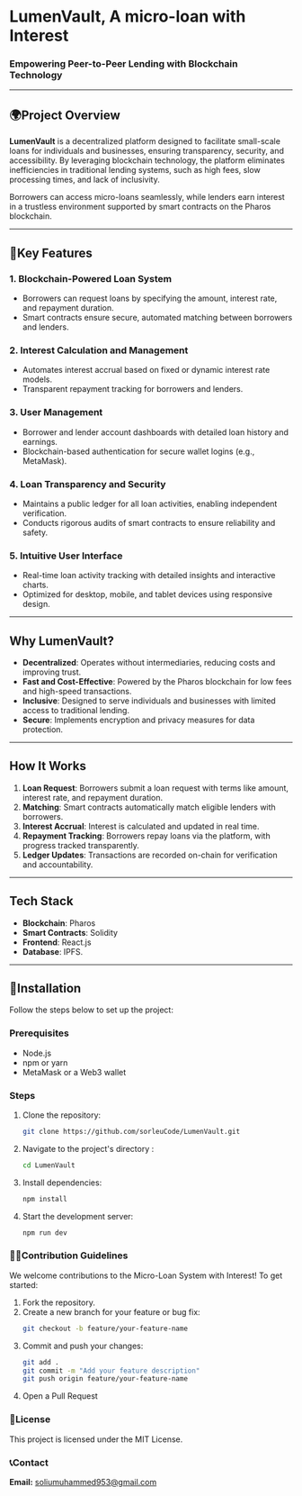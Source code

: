 # LumenVault, A micro-loan with Interest

### Empowering Peer-to-Peer Lending with Blockchain Technology

---

## 🌍Project Overview
**LumenVault** is a decentralized platform designed to facilitate small-scale loans for individuals and businesses, ensuring transparency, security, and accessibility. By leveraging blockchain technology, the platform eliminates inefficiencies in traditional lending systems, such as high fees, slow processing times, and lack of inclusivity.

Borrowers can access micro-loans seamlessly, while lenders earn interest in a trustless environment supported by smart contracts on the Pharos blockchain.

---

## 🚀Key Features
### 1. **Blockchain-Powered Loan System**
- Borrowers can request loans by specifying the amount, interest rate, and repayment duration.
- Smart contracts ensure secure, automated matching between borrowers and lenders.

### 2. **Interest Calculation and Management**
- Automates interest accrual based on fixed or dynamic interest rate models.
- Transparent repayment tracking for borrowers and lenders.

### 3. **User Management**
- Borrower and lender account dashboards with detailed loan history and earnings.
- Blockchain-based authentication for secure wallet logins (e.g., MetaMask).

### 4. **Loan Transparency and Security**
- Maintains a public ledger for all loan activities, enabling independent verification.
- Conducts rigorous audits of smart contracts to ensure reliability and safety.

### 5. **Intuitive User Interface**
- Real-time loan activity tracking with detailed insights and interactive charts.
- Optimized for desktop, mobile, and tablet devices using responsive design.

---

## Why LumenVault?
- **Decentralized**: Operates without intermediaries, reducing costs and improving trust.
- **Fast and Cost-Effective**: Powered by the Pharos blockchain for low fees and high-speed transactions.
- **Inclusive**: Designed to serve individuals and businesses with limited access to traditional lending.
- **Secure**: Implements encryption and privacy measures for data protection.

---

## How It Works
1. **Loan Request**: Borrowers submit a loan request with terms like amount, interest rate, and repayment duration.
2. **Matching**: Smart contracts automatically match eligible lenders with borrowers.
3. **Interest Accrual**: Interest is calculated and updated in real time.
4. **Repayment Tracking**: Borrowers repay loans via the platform, with progress tracked transparently.
5. **Ledger Updates**: Transactions are recorded on-chain for verification and accountability.

---

## Tech Stack
- **Blockchain**: Pharos
- **Smart Contracts**: Solidity
- **Frontend**: React.js
- **Database**: IPFS.

---

## 📌Installation
Follow the steps below to set up the project:

### Prerequisites
- Node.js
- npm or yarn
- MetaMask or a Web3 wallet

### Steps
1. Clone the repository:
   ```bash
   git clone https://github.com/sorleuCode/LumenVault.git

2. Navigate to the project's directory :
   ```bash
   cd LumenVault

3. Install dependencies:
   ```bash
   npm install
   
4. Start the development server:
   ```bash
   npm run dev

### 👩‍💻Contribution Guidelines
We welcome contributions to the Micro-Loan System with Interest! To get started:

1. Fork the repository.
2. Create a new branch for your feature or bug fix:
   ```bash
   git checkout -b feature/your-feature-name
   
3. Commit and push your changes:
   ```bash
   git add .
   git commit -m "Add your feature description"
   git push origin feature/your-feature-name

4. Open a Pull Request


### 📝License
This project is licensed under the MIT License.


### 📞Contact
**Email:** soliumuhammed953@gmail.com





